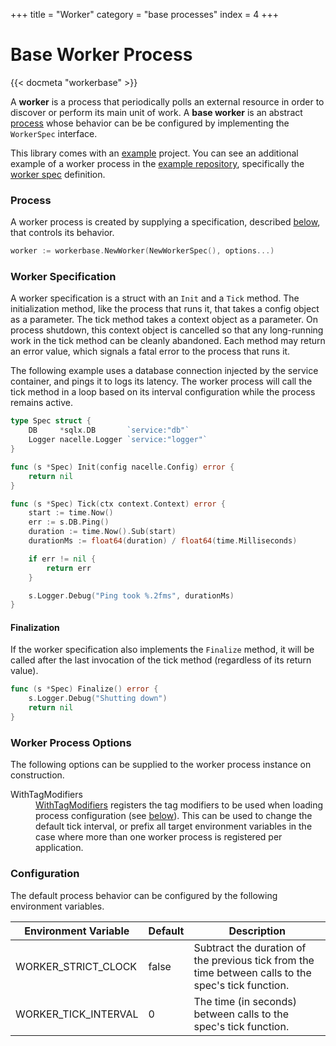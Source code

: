 +++
title = "Worker"
category = "base processes"
index = 4
+++

# Base Worker Process

{{< docmeta "workerbase" >}}

<!-- Fold -->

A **worker** is a process that periodically polls an external resource in order to discover or perform its main unit of work. A **base worker** is an abstract [process](https://nacelle.dev/docs/core/process) whose behavior can be be configured by implementing the `WorkerSpec` interface.

This library comes with an [example](https://github.com/go-nacelle/workerbase/tree/master/example) project. You can see an additional example of a worker process in the [example repository](https://github.com/go-nacelle/example), specifically the [worker spec](https://github.com/go-nacelle/example/blob/843979aaa86786784a1ca3646e8d0d1f69e29c65/cmd/worker/worker_spec.go#L15) definition.

### Process

A worker process is created by supplying a specification, described [below](https://nacelle.dev/docs/base-processes/workerbase#worker-specification), that controls its behavior.

```go
worker := workerbase.NewWorker(NewWorkerSpec(), options...)
```

### Worker Specification

A worker specification is a struct with an `Init` and a `Tick` method. The initialization method, like the process that runs it, that takes a config object as a parameter. The tick method takes a context object as a parameter. On process shutdown, this context object is cancelled so that any long-running work in the tick method can be cleanly abandoned. Each method may return an error value, which signals a fatal error to the process that runs it.

The following example uses a database connection injected by the service container, and pings it to logs its latency. The worker process will call the tick method in a loop based on its interval configuration while the process remains active.

```go
type Spec struct {
    DB     *sqlx.DB       `service:"db"`
    Logger nacelle.Logger `service:"logger"`
}

func (s *Spec) Init(config nacelle.Config) error {
    return nil
}

func (s *Spec) Tick(ctx context.Context) error {
    start := time.Now()
    err := s.DB.Ping()
    duration := time.Now().Sub(start)
    durationMs := float64(duration) / float64(time.Milliseconds)

    if err != nil {
        return err
    }

    s.Logger.Debug("Ping took %.2fms", durationMs)
}
```

#### Finalization

If the worker specification also implements the `Finalize` method, it will be called after the last invocation of the tick method (regardless of its return value).

```go
func (s *Spec) Finalize() error {
    s.Logger.Debug("Shutting down")
    return nil
}
```

### Worker Process Options

The following options can be supplied to the worker process instance on construction.

<dl>
  <dt>WithTagModifiers</dt>
  <dd><a href="https://godoc.org/github.com/go-nacelle/workerbase#WithTagModifiers">WithTagModifiers</a> registers the tag modifiers to be used when loading process configuration (see <a href="https://godoc.org/github.com/go-nacelle/workerbase#Configuration">below</a>). This can be used to change the default tick interval, or prefix all target environment variables in the case where more than one worker process is registered per application.</dd>
</dl>

### Configuration

The default process behavior can be configured by the following environment variables.

| Environment Variable | Default | Description |
| -------------------- | ------- | ----------- |
| WORKER_STRICT_CLOCK  | false   | Subtract the duration of the previous tick from the time between calls to the spec's tick function. |
| WORKER_TICK_INTERVAL | 0       | The time (in seconds) between calls to the spec's tick function. |
